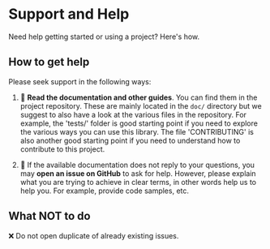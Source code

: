 # Support and Help

Need help getting started or using a project? Here's how.

## How to get help

Please seek support in the following ways:

1. :book: **Read the documentation and other guides**. You can find them in the project repository. These are mainly located in the `doc/` directory but we suggest to also have a look at the various files in the repository. For example, the 'tests/' folder is good starting point if you need to explore the various ways you can use this library. The file 'CONTRIBUTING' is also another good starting point if you need to understand how to contribute to this project.

1. :memo: If the available documentation does not reply to your questions, you may **open an issue on GitHub** to ask for help. However, please explain what you are trying to achieve in clear terms, in other words help us to help you. For example, provide code samples, etc.

## What NOT to do

:x: Do not open duplicate of already existing issues.

